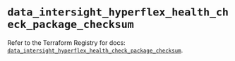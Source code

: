 # `data_intersight_hyperflex_health_check_package_checksum`

Refer to the Terraform Registry for docs: [`data_intersight_hyperflex_health_check_package_checksum`](https://registry.terraform.io/providers/ciscodevnet/intersight/1.0.71/docs/data-sources/hyperflex_health_check_package_checksum).
